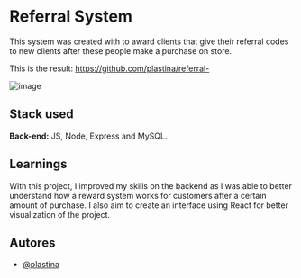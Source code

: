
# Referral System

This system was created with to award clients that give their referral codes to new clients after these people make a purchase on store.

This is the result: https://github.com/plastina/referral-



![image](https://user-images.githubusercontent.com/87103282/187291435-5a3b1440-a94f-4f02-9020-32728d95aaa8.png)


## Stack used

**Back-end:** JS, Node, Express and MySQL.

## Learnings

With this project, I improved my skills on the backend as I was able to better understand how a reward system works for customers after a certain amount of purchase. I also aim to create an interface using React for better visualization of the project.
## Autores

- [@plastina](https://github.com/plastina/)
